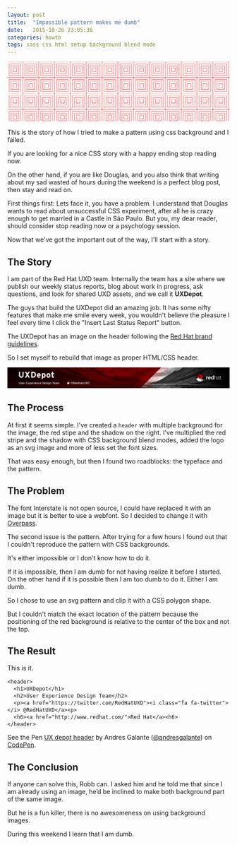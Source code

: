 ```yaml
---
layout: post
title:  "Impossible pattern makes me dumb"
date:   2015-10-26 23:05:36
categories: howto
tags: sass css html setup background blend mode
---
```


![pattern](/img/dumb/dumb.png)


This is the story of how I tried to make a pattern using css background and I failed.

If you are looking for a nice CSS story with a happy ending stop reading now. 

On the other hand, if you are like Douglas, and you also think that writing about my sad wasted of hours during the weekend is a perfect blog post, then stay and read on. 

First things first: Lets face it, you have a problem. I understand that Douglas wants to read about unsuccessful CSS experiment, after all he is crazy enough to get married in a Castle in São Paulo. But you, my dear reader, should consider stop reading now or a psychology session.

Now that we've got the important out of the way, I'll start with a story.

## The Story

I am part of the Red Hat UXD team. Internally the team has a site where we publish our weekly status reports, blog about work in progress, ask questions, and look for shared UXD assets, and we call it **UXDepot**.

The guys that build the UXDepot did an amazing job. It has some nifty features that make me smile every week, you wouldn't believe the pleasure I feel every time I click the "Insert Last Status Report" button.

The UXDepot has an image on the header following the [Red Hat brand guidelines](http://brand.redhat.com/elements/pattern/).

So I set myself to rebuild that image as proper HTML/CSS header.

![UXDepot banner](/img/dumb/UXDepot_Banner_Template.jpg)


## The Process

At first it seems simple. I've created a `header` with multiple background for the image, the red stipe and the shadow on the right. I've multiplied the red stripe and the shadow with CSS background blend modes, added the logo as an svg image and more of less set the font sizes.

That was easy enough, but then I found two roadblocks: the typeface and the pattern.

## The Problem

The font Interstate is not open source, I could have replaced it with an image but it is better to use a webfont. So I decided to change it with [Overpass](http://overpassfont.org/).

The second issue is the pattern. After trying for a few hours I found out that I couldn't reproduce the pattern with CSS backgrounds.

It's either impossible or I don't know how to do it. 

If it is impossible, then I am dumb for not having realize it before I started. On the other hand if it is possible then I am too dumb to do it. Either I am dumb.

So I chose to use an svg pattern and clip it with a CSS polygon shape.

But I couldn't match the exact location of the pattern because the positioning of the red background is relative to the center of the box and not the top.

## The Result

This is it.

<div data-height="266" data-theme-id="20015" data-slug-hash="pjLvvz" data-default-tab="html" data-user="andresgalante" class='codepen'><pre><code>&lt;header&gt;
  &lt;h1&gt;UXDepot&lt;/h1&gt;
  &lt;h2&gt;User Experience Design Team&lt;/h2&gt;
  &lt;p&gt;&lt;a href=&quot;https://twitter.com/RedHatUXD&quot;&gt;&lt;i class=&quot;fa fa-twitter&quot;&gt;&lt;/i&gt; @RedHatUXD&lt;/a&gt;&lt;p&gt;
  &lt;h6&gt;&lt;a href=&quot;http://www.redhat.com/&quot;&gt;Red Hat&lt;/a&gt;&lt;h6&gt;
&lt;/header&gt;</code></pre>
<p>See the Pen <a href='http://codepen.io/andresgalante/pen/pjLvvz/'>UX depot header</a> by Andres Galante (<a href='http://codepen.io/andresgalante'>@andresgalante</a>) on <a href='http://codepen.io'>CodePen</a>.</p>
</div><script async src="//assets.codepen.io/assets/embed/ei.js"></script>


## The Conclusion

If anyone can solve this, Robb can. I asked him and he told me that since I am already using an image, he’d be inclined to make both background part of the same image.

But he is a fun killer, there is no awesomeness on using background images.

During this weekend I learn that I am dumb.
